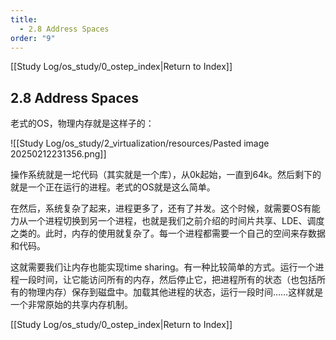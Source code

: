 ```yaml
---
title:
  - 2.8 Address Spaces
order: "9"
---
```

[[Study Log/os_study/0_ostep_index|Return to Index]]

## 2.8 Address Spaces

老式的OS，物理内存就是这样子的：

![[Study Log/os_study/2_virtualization/resources/Pasted image 20250212231356.png]]

操作系统就是一坨代码（其实就是一个库），从0k起始，一直到64k。然后剩下的就是一个正在运行的进程。老式的OS就是这么简单。

在然后，系统复杂了起来，进程更多了，还有了并发。这个时候，就需要OS有能力从一个进程切换到另一个进程，也就是我们之前介绍的时间片共享、LDE、调度之类的。此时，内存的使用就复杂了。每一个进程都需要一个自己的空间来存数据和代码。

这就需要我们让内存也能实现time sharing。有一种比较简单的方式。运行一个进程一段时间，让它能访问所有的内存，然后停止它，把进程所有的状态（也包括所有的物理内存）保存到磁盘中。加载其他进程的状态，运行一段时间……这样就是一个非常原始的共享内存机制。

[[Study Log/os_study/0_ostep_index|Return to Index]]
